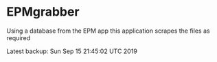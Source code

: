# EPMgrabber
Using a database from the EPM app this application scrapes the files as required


Latest backup: Sun Sep 15 21:45:02 UTC 2019
